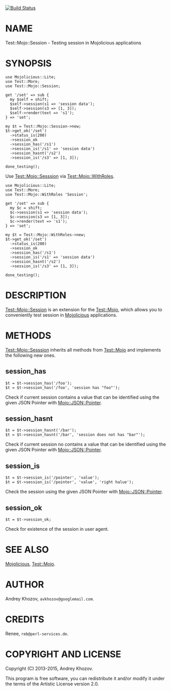 [![Build Status](https://travis-ci.org/avkhozov/Test-Mojo-Session.svg?branch=master)](https://travis-ci.org/avkhozov/Test-Mojo-Session)
# NAME

Test::Mojo::Session - Testing session in Mojolicious applications

# SYNOPSIS

    use Mojolicious::Lite;
    use Test::More;
    use Test::Mojo::Session;

    get '/set' => sub {
      my $self = shift;
      $self->session(s1 => 'session data');
      $self->session(s3 => [1, 3]);
      $self->render(text => 's1');
    } => 'set';

    my $t = Test::Mojo::Session->new;
    $t->get_ok('/set')
      ->status_is(200)
      ->session_ok
      ->session_has('/s1')
      ->session_is('/s1' => 'session data')
      ->session_hasnt('/s2')
      ->session_is('/s3' => [1, 3]);

    done_testing();

Use [Test::Mojo::Sesssion](https://metacpan.org/pod/Test::Mojo::Sesssion) via [Test::Mojo::WithRoles](https://metacpan.org/pod/Test::Mojo::WithRoles).

    use Mojolicious::Lite;
    use Test::More;
    use Test::Mojo::WithRoles 'Session';

    get '/set' => sub {
      my $c = shift;
      $c->session(s1 => 'session data');
      $c->session(s3 => [1, 3]);
      $c->render(text => 's1');
    } => 'set';

    my $t = Test::Mojo::WithRoles->new;
    $t->get_ok('/set')
      ->status_is(200)
      ->session_ok
      ->session_has('/s1')
      ->session_is('/s1' => 'session data')
      ->session_hasnt('/s2')
      ->session_is('/s3' => [1, 3]);

    done_testing();

# DESCRIPTION

[Test::Mojo::Session](https://metacpan.org/pod/Test::Mojo::Session) is an extension for the [Test::Mojo](https://metacpan.org/pod/Test::Mojo), which allows you
to conveniently test session in [Mojolicious](https://metacpan.org/pod/Mojolicious) applications.

# METHODS

[Test::Mojo::Sesssion](https://metacpan.org/pod/Test::Mojo::Sesssion) inherits all methods from [Test::Mojo](https://metacpan.org/pod/Test::Mojo) and implements the
following new ones.

## session\_has

    $t = $t->session_has('/foo');
    $t = $t->session_has('/foo', 'session has "foo"');

Check if current session contains a value that can be identified using the given
JSON Pointer with [Mojo::JSON::Pointer](https://metacpan.org/pod/Mojo::JSON::Pointer).

## session\_hasnt

    $t = $t->session_hasnt('/bar');
    $t = $t->session_hasnt('/bar', 'session does not has "bar"');

Check if current session no contains a value that can be identified using the given
JSON Pointer with [Mojo::JSON::Pointer](https://metacpan.org/pod/Mojo::JSON::Pointer).

## session\_is

    $t = $t->session_is('/pointer', 'value');
    $t = $t->session_is('/pointer', 'value', 'right halue');

Check the session using the given JSON Pointer with [Mojo::JSON::Pointer](https://metacpan.org/pod/Mojo::JSON::Pointer).

## session\_ok

    $t = $t->session_ok;

Check for existence of the session in user agent.

# SEE ALSO

[Mojolicious](https://metacpan.org/pod/Mojolicious), [Test::Mojo](https://metacpan.org/pod/Test::Mojo).

# AUTHOR

Andrey Khozov, `avkhozov@googlemail.com`.

# CREDITS

Renee, `reb@perl-services.de`.

# COPYRIGHT AND LICENSE

Copyright (C) 2013-2015, Andrey Khozov.

This program is free software, you can redistribute it and/or modify it under
the terms of the Artistic License version 2.0.
